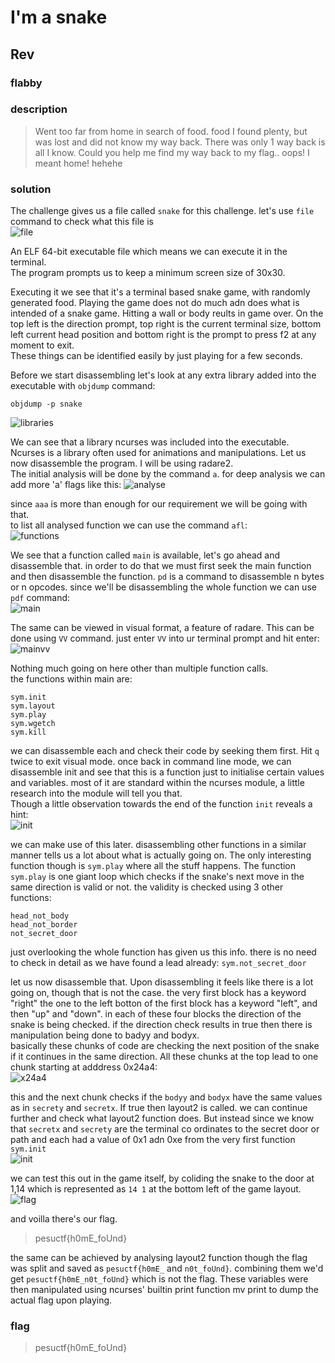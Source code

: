 # I'm a snake
## Rev
### flabby

### description
>Went too far from home in search of food. food I found plenty, but was lost and did not know my way back. There was only 1 way back is all I know. Could you help me find my way back to my flag.. oops! I meant home! hehehe  

### solution

The challenge gives us a file called `snake` for this challenge. let's use `file` command to check what this file is  
![file](file.png)  
  
An ELF 64-bit executable file which means we can execute it in the terminal.  
The program prompts us to keep a minimum screen size of 30x30.   
  
Executing it we see that it's a terminal based snake game, with randomly generated food. Playing the game does not do much adn does what is intended of a snake game. Hitting a wall or body reults in game over. On the top left is the direction prompt, top right is the current terminal size, bottom left current head position and bottom right is the prompt to press f2 at any moment to exit.  
These things can be identified easily by just playing for a few seconds.  
  
Before we start disassembling let's look at any extra library added into the executable with `objdump` command:
```
objdump -p snake
```
![libraries](lips.png)  

We can see that a library ncurses was included into the executable. Ncurses is a library often used for animations and manipulations. 
Let us now disassemble the program. I will be using radare2.  
The initial analysis will be done by the command `a`. for deep analysis we can add more 'a' flags like this:
![analyse](analuse.png)  
  
since `aaa` is more than enough for our requirement we will be going with that.  
to list all analysed function we can use the command `afl`:  
![functions](functions.png)  
  
We see that a function called `main` is available, let's go ahead and disassemble that. in order to do that we must first seek the main function and then disassemble the function. `pd` is a command to disassemble n bytes or n opcodes. since we'll be disassembling the whole function we can use `pdf` command:  
![main](main.png)  
  
The same can be viewed in visual format, a feature of radare. This can be done using `VV` command. just enter `VV` into ur terminal prompt and hit enter:  
![mainvv](mainvv.png)  
  
Nothing much going on here other than multiple function calls.  
the functions within main are:
```
sym.init
sym.layout
sym.play
sym.wgetch
sym.kill
```

we can disassemble each and check their code by seeking them first. Hit `q` twice to exit visual mode. once back in command line mode, we can disassemble init and see that this is a function just to initialise certain values and variables. most of it are standard within the ncurses module, a little research into the module will tell you that.  
Though a little observation towards the end of the function `init` reveals a hint:  
![init](init.png)  
  
we can make use of this later. disassembling other functions in a similar manner tells us a lot about what is actually going on. The only interesting function though is `sym.play` where all the stuff happens. The function `sym.play` is one giant loop which checks if the snake's next move in the same direction is valid or not. the validity is checked using 3 other functions:  
```
head_not_body
head_not_border
not_secret_door
```
  
just overlooking the whole function has given us this info. there is no need to check in detail as we have found a lead already: `sym.not_secret_door`
  
let us now disassemble that. Upon disassembling it feels like there is a lot going on, though that is not the case. the very first block has a keyword "right" the one to the left botton of the first block has a keyword "left", and then "up" and "down". in each of these four blocks the direction of the snake is being checked. if the direction check results in true then there is manipulation being done to badyy and bodyx.  
basically these chunks of code are checking the next position of the snake if it continues in the same direction. All these chunks at the top lead to one chunk starting at adddress 0x24a4:  
![x24a4](x24a4.png)  
  
this and the next chunk checks if the `bodyy` and `bodyx` have the same values as in `secrety` and `secretx`. If true then layout2 is called. we can continue further and check what layout2 function does. But instead since we know that `secretx` and `secrety` are the terminal co ordinates to the secret door or path and each had a value of 0x1 adn 0xe from the very first function `sym.init`  
![init](init.png)  
  
we can test this out in the game itself, by coliding the snake to the door at 1,14 which is represented as `14 1` at the bottom left of the game layout.  
![flag](flag.png)

and voilla there's our flag.
>pesuctf{h0mE_foUnd}  

the same can be achieved by analysing layout2 function though the flag was split and saved as `pesuctf{h0mE_` and `n0t_foUnd}`. combining them we'd get `pesuctf{h0mE_n0t_foUnd}` which is not the flag. These variables were then manipulated using ncurses' builtin print function mv print to dump the actual flag upon playing.

### flag
>pesuctf{h0mE_foUnd}
